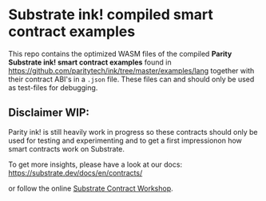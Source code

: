 # Substrate ink! compiled smart contract examples

This repo contains the optimized WASM files of the compiled **Parity Substrate ink! smart contract examples** found in https://github.com/paritytech/ink/tree/master/examples/lang together with their contract ABI's in a `.json` file. These files can and should only be used as test-files for debugging.

## Disclaimer WIP:
Parity ink! is still heavily work in progress so these contracts should only be used for testing and experimenting and to get a first impressionon how smart contracts work on Substrate.

To get more insights, please have a look at our docs:
https://substrate.dev/docs/en/contracts/

or follow the online [Substrate Contract Workshop](https://substrate.dev/substrate-contracts-workshop/#/).

